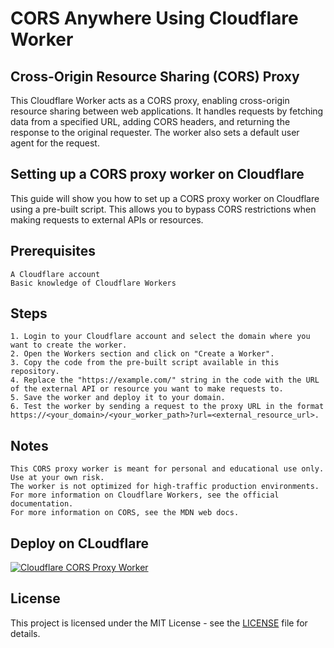 # CORS Anywhere Using Cloudflare Worker

## Cross-Origin Resource Sharing (CORS) Proxy
This Cloudflare Worker acts as a CORS proxy, enabling cross-origin resource sharing between web applications. It handles requests by fetching data from a specified URL, adding CORS headers, and returning the response to the original requester. The worker also sets a default user agent for the request.

## Setting up a CORS proxy worker on Cloudflare
This guide will show you how to set up a CORS proxy worker on Cloudflare using a pre-built script. This allows you to bypass CORS restrictions when making requests to external APIs or resources.

## Prerequisites

    A Cloudflare account
    Basic knowledge of Cloudflare Workers

## Steps

    1. Login to your Cloudflare account and select the domain where you want to create the worker.
    2. Open the Workers section and click on "Create a Worker".
    3. Copy the code from the pre-built script available in this repository.
    4. Replace the "https://example.com/" string in the code with the URL of the external API or resource you want to make requests to.
    5. Save the worker and deploy it to your domain.
    6. Test the worker by sending a request to the proxy URL in the format https://<your_domain>/<your_worker_path>?url=<external_resource_url>.

## Notes

    This CORS proxy worker is meant for personal and educational use only. Use at your own risk.
    The worker is not optimized for high-traffic production environments.
    For more information on Cloudflare Workers, see the official documentation.    
    For more information on CORS, see the MDN web docs.
    
## Deploy on CLoudflare
[![Cloudflare CORS Proxy Worker](https://img.shields.io/badge/Cloudflare-CORS%20Proxy%20Worker-5e5e5e.svg?style=for-the-badge&logo=cloudflare&logoColor=white)](https://developers.cloudflare.com/workers)

## License

This project is licensed under the MIT License - see the [LICENSE](LICENSE) file for details.
